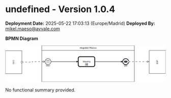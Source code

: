 # undefined - Version 1.0.4

**Deployment Date:** 2025-05-22 17:03:13 (Europe/Madrid)
**Deployed By:** mikel.maeso@avvale.com



**BPMN Diagram**

![BPMN Diagram](./Check_Connectivity_to_SAP_Business_Suite_MMZ-1.0.4.png "BPMN Diagram for Check_Connectivity_to_SAP_Business_Suite_MMZ v1.0.4")

No functional summary provided.